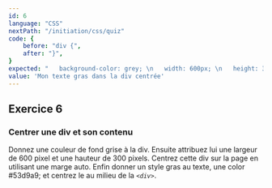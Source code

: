 ```yaml
---
id: 6
language: "CSS"
nextPath: "/initiation/css/quiz"
code: {
    before: "div {",
    after: "}",
}
expected: "   background-color: grey; \n   width: 600px; \n   height: 300px; \n   margin: auto; \n   font-weight: bold; \n   color: #53d9a9; \n   text-align: center;"
value: 'Mon texte gras dans la div centrée'
---
```


## Exercice 6

### Centrer une div et son contenu

Donnez une couleur de fond grise à la div. Ensuite attribuez lui une largeur de 600 pixel et une hauteur de 300 pixels. Centrez cette div sur la page en utilisant une marge auto.
Enfin donner un style gras au texte, une color #53d9a9;  et centrez le au milieu de la *`<div>`*.
